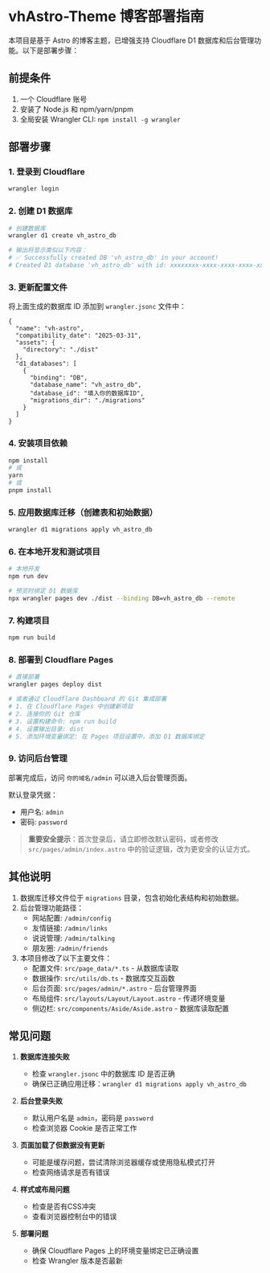 # vhAstro-Theme 博客部署指南

本项目是基于 Astro 的博客主题，已增强支持 Cloudflare D1 数据库和后台管理功能。以下是部署步骤：

## 前提条件

1. 一个 Cloudflare 账号
2. 安装了 Node.js 和 npm/yarn/pnpm
3. 全局安装 Wrangler CLI: `npm install -g wrangler`

## 部署步骤

### 1. 登录到 Cloudflare

```bash
wrangler login
```

### 2. 创建 D1 数据库

```bash
# 创建数据库
wrangler d1 create vh_astro_db

# 输出将显示类似以下内容：
# ✅ Successfully created DB 'vh_astro_db' in your account!
# Created D1 database 'vh_astro_db' with id: xxxxxxxx-xxxx-xxxx-xxxx-xxxxxxxxxxxx
```

### 3. 更新配置文件

将上面生成的数据库 ID 添加到 `wrangler.jsonc` 文件中：

```jsonc
{
  "name": "vh-astro",
  "compatibility_date": "2025-03-31",
  "assets": {
    "directory": "./dist"
  },
  "d1_databases": [
    {
      "binding": "DB",
      "database_name": "vh_astro_db",
      "database_id": "填入你的数据库ID",
      "migrations_dir": "./migrations"
    }
  ]
}
```

### 4. 安装项目依赖

```bash
npm install
# 或
yarn
# 或
pnpm install
```

### 5. 应用数据库迁移（创建表和初始数据）

```bash
wrangler d1 migrations apply vh_astro_db
```

### 6. 在本地开发和测试项目

```bash
# 本地开发
npm run dev

# 预览时绑定 D1 数据库
npx wrangler pages dev ./dist --binding DB=vh_astro_db --remote
```

### 7. 构建项目

```bash
npm run build
```

### 8. 部署到 Cloudflare Pages

```bash
# 直接部署
wrangler pages deploy dist

# 或者通过 Cloudflare Dashboard 的 Git 集成部署
# 1. 在 Cloudflare Pages 中创建新项目
# 2. 连接你的 Git 仓库
# 3. 设置构建命令: npm run build
# 4. 设置输出目录: dist
# 5. 添加环境变量绑定: 在 Pages 项目设置中，添加 D1 数据库绑定
```

### 9. 访问后台管理

部署完成后，访问 `你的域名/admin` 可以进入后台管理页面。

默认登录凭据：
- 用户名: `admin`
- 密码: `password`

> **重要安全提示**：首次登录后，请立即修改默认密码，或者修改 `src/pages/admin/index.astro` 中的验证逻辑，改为更安全的认证方式。

## 其他说明

1. 数据库迁移文件位于 `migrations` 目录，包含初始化表结构和初始数据。
2. 后台管理功能路径：
   - 网站配置: `/admin/config`
   - 友情链接: `/admin/links`
   - 说说管理: `/admin/talking`
   - 朋友圈: `/admin/friends`
3. 本项目修改了以下主要文件：
   - 配置文件: `src/page_data/*.ts` - 从数据库读取
   - 数据操作: `src/utils/db.ts` - 数据库交互函数
   - 后台页面: `src/pages/admin/*.astro` - 后台管理界面
   - 布局组件: `src/layouts/Layout/Layout.astro` - 传递环境变量
   - 侧边栏: `src/components/Aside/Aside.astro` - 数据库读取配置

## 常见问题

1. **数据库连接失败**
   - 检查 `wrangler.jsonc` 中的数据库 ID 是否正确
   - 确保已正确应用迁移：`wrangler d1 migrations apply vh_astro_db`

2. **后台登录失败**
   - 默认用户名是 `admin`，密码是 `password`
   - 检查浏览器 Cookie 是否正常工作

3. **页面加载了但数据没有更新**
   - 可能是缓存问题，尝试清除浏览器缓存或使用隐私模式打开
   - 检查网络请求是否有错误

4. **样式或布局问题**
   - 检查是否有CSS冲突
   - 查看浏览器控制台中的错误

5. **部署问题**
   - 确保 Cloudflare Pages 上的环境变量绑定已正确设置
   - 检查 Wrangler 版本是否最新 